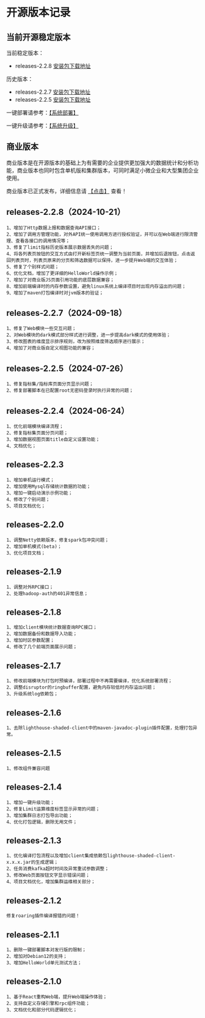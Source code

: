 # 开源版本记录

## 当前开源稳定版本

当前稳定版本：
+ releases-2.2.8  [安装包下载地址](https://lighthousedp-1300542249.cos.ap-nanjing.myqcloud.com/releases/lighthouse-2.2.8.tar.gz)


历史版本：
+ releases-2.2.7  [安装包下载地址](https://lighthousedp-1300542249.cos.ap-nanjing.myqcloud.com/releases/lighthouse-2.2.7.tar.gz)
+ releases-2.2.5  [安装包下载地址](https://lighthousedp-1300542249.cos.ap-nanjing.myqcloud.com/releases/lighthouse-2.2.5.tar.gz)


一键部署请参考：[【系统部署】](/deploy/01.md)

一键升级请参考：[【系统升级】](/management/06.md)

## 商业版本

商业版本是在开源版本的基础上为有需要的企业提供更加强大的数据统计和分析功能，商业版本也同时包含单机版和集群版本，可同时满足小微企业和大型集团企业使用。

商业版本已正式发布，详细信息请 [【点击】](/commercial/01.md) 查看！

## releases-2.2.8（2024-10-21）

```
1、增加了Http数据上报和数据查询API接口；
2、增加了调用方管理功能，对外API统一使用调用方进行授权验证，并可以在Web端进行限流管理、查看各接口的调用情况等；
3、修复了limit指标历史版本展示数据丢失的问题；
4、将各列表页按钮的交互方式由打开新标签页统一调整为当前页面，并增加后退按钮，点击返回列表页时，列表页原来的分页和筛选数据可以保持，进一步提升Web端的交互体验；
5、修复了个别样式问题；
6、优化文档，增加了更详细的HelloWorld操作示例；
7、增加了对商业版JS页面引用功能的底层数据兼容；
8、增加前端编译时的内存参数设置，避免linux系统上编译项目时出现内存溢出的问题；
9、增加了maven打包编译时对jvm版本的验证；
```

## releases-2.2.7（2024-09-18）
```
1、修复了Web模块一些交互问题；
2、对Web模块的dark模式部分样式进行调整，进一步提高dark模式的使用体验；
3、修改图表的维度显示排序规则，改为按照维度筛选顺序进行展示；
4、增加了对商业版自定义视图功能的兼容；
```

## releases-2.2.5（2024-07-26）
```
1、修复指标集/指标库页面分页显示问题；
2、修复部署脚本在已配置root无密码登录时执行异常的问题；
```

## releases-2.2.4（2024-06-24）
```
1、优化前端模块编译流程；
2、修复指标集页面分页问题；
3、增加数据视图页面title自定义设置功能；
4、文档优化；
```

## releases-2.2.3

```
1、增加单机运行模式；
2、增加使用Mysql存储统计数据的功能；
3、增加一键启动演示示例功能；
4、修改了个别问题；
5、项目文档优化；
```

## releases-2.2.0

```
1、调整Netty依赖版本，修复spark包冲突问题；
2、增加单机模式(beta)；
3、优化项目文档；
```

## releases-2.1.9

```
1、调整对外RPC接口；
2、处理hadoop-auth的401异常信息；
```


## releases-2.1.8

```
1、增加client模块统计数据查询RPC接口；
2、增加数据备份和数据导入功能；
3、增加时区参数配置；
4、修改了几个前端页面展示问题；
```


## releases-2.1.7
```
1、修改前端模块为打包时预编译，部署过程中不再需要编译，优化系统部署流程；
2、调整disruptor的ringbuffer配置，避免内存较低时内存溢出问题；
3、升级系统log依赖包；
```

## releases-2.1.6
```
1、去除lighthouse-shaded-client中的maven-javadoc-plugin插件配置，处理打包异常。

```

## releases-2.1.5
```
1、修改组件兼容问题

```

## releases-2.1.4
```
1、增加一键升级功能；
2、修复Limit运算维度标签显示异常的问题；
3、增加集群日志打包导出功能；
4、优化打包逻辑，删除无用文件；
```

## releases-2.1.3
```
1、优化编译打包流程以及增加client集成依赖包lighthouse-shaded-client-x.x.x.jar的生成逻辑；
2、任务消费kafka超时时间及异常重试参数调整；
3、修改Web页面按钮文字显示错误问题；
4、项目文档优化，增加集群运维相关部分；
```

## releases-2.1.2
```
修复roaring插件编译报错的问题！
```

## releases-2.1.1
```
1、删除一键部署脚本对发行版的限制；
2、增加对Debian12的支持；
3、增加HelloWorld单元测试方法；
```

## releases-2.1.0
```
1、基于React重构Web端，提升Web端操作体验；
2、支持自定义存储引擎和rpc组件功能；
3、文档优化和部分代码逻辑优化；
```
